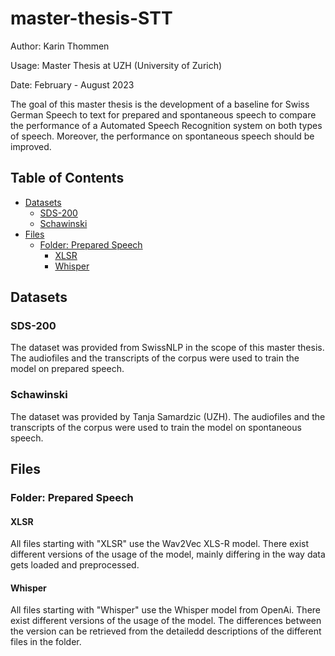 # master-thesis-STT
Author: Karin Thommen 

Usage: Master Thesis at UZH (University of Zurich) 

Date: February - August 2023

The goal of this master thesis is the development of a baseline for Swiss German Speech to text for prepared and spontaneous speech to compare the performance of a Automated Speech Recognition system on both types of speech. Moreover, the performance on spontaneous speech should be improved.

## Table of Contents
  * [Datasets](#datasets)
    + [SDS-200](#sds-200)
    + [Schawinski](#schawinski)
  * [Files](#files)
    + [Folder: Prepared Speech](#folder--prepared-speech)
      - [XLSR](#xlsr)
      - [Whisper](#whisper)

## Datasets
### SDS-200 
The dataset was provided from SwissNLP in the scope of this master thesis. The audiofiles and the transcripts of the corpus were used to train the model on prepared speech. 

### Schawinski
The dataset was provided by Tanja Samardzic (UZH). The audiofiles and the transcripts of the corpus were used to train the model on spontaneous speech. 

## Files 
### Folder: Prepared Speech
#### XLSR 
All files starting with "XLSR"  use the Wav2Vec XLS-R model. There exist different versions of the usage of the model, mainly differing in the way data gets loaded and preprocessed. 

#### Whisper
All files starting with "Whisper" use the Whisper model from OpenAi. 
There exist different versions of the usage of the model. The differences between the version can be retrieved from the detailedd descriptions of the different files in the folder. 
